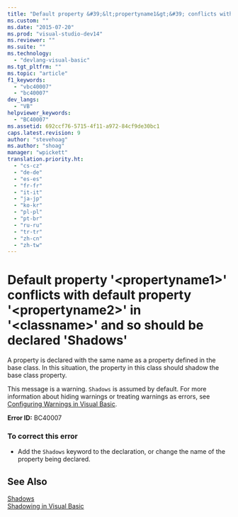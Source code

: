 ```yaml
---
title: "Default property &#39;&lt;propertyname1&gt;&#39; conflicts with default property &#39;&lt;propertyname2&gt;&#39; in &#39;&lt;classname&gt;&#39; and so should be declared &#39;Shadows&#39;"
ms.custom: ""
ms.date: "2015-07-20"
ms.prod: "visual-studio-dev14"
ms.reviewer: ""
ms.suite: ""
ms.technology: 
  - "devlang-visual-basic"
ms.tgt_pltfrm: ""
ms.topic: "article"
f1_keywords: 
  - "vbc40007"
  - "bc40007"
dev_langs: 
  - "VB"
helpviewer_keywords: 
  - "BC40007"
ms.assetid: 692ccf76-5715-4f11-a972-84cf9de30bc1
caps.latest.revision: 9
author: "stevehoag"
ms.author: "shoag"
manager: "wpickett"
translation.priority.ht: 
  - "cs-cz"
  - "de-de"
  - "es-es"
  - "fr-fr"
  - "it-it"
  - "ja-jp"
  - "ko-kr"
  - "pl-pl"
  - "pt-br"
  - "ru-ru"
  - "tr-tr"
  - "zh-cn"
  - "zh-tw"
---
```

# Default property &#39;&lt;propertyname1&gt;&#39; conflicts with default property &#39;&lt;propertyname2&gt;&#39; in &#39;&lt;classname&gt;&#39; and so should be declared &#39;Shadows&#39;
A property is declared with the same name as a property defined in the base class. In this situation, the property in this class should shadow the base class property.  
  
 This message is a warning. `Shadows` is assumed by default. For more information about hiding warnings or treating warnings as errors, see [Configuring Warnings in Visual Basic](../Topic/Configuring%20Warnings%20in%20Visual%20Basic.md).  
  
 **Error ID:** BC40007  
  
### To correct this error  
  
-   Add the `Shadows` keyword to the declaration, or change the name of the property being declared.  
  
## See Also  
 [Shadows](../../../visual-basic/language-reference/modifiers/shadows.md)   
 [Shadowing in Visual Basic](../../../visual-basic/programming-guide/language-features/declared-elements/shadowing.md)